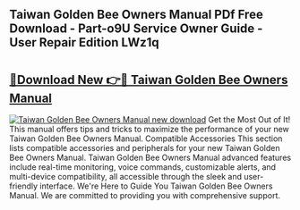 ## Taiwan Golden Bee Owners Manual PDf Free Download - Part-o9U Service Owner Guide - User Repair Edition LWz1q

# <h2><a href="http://bc93814.oget.top/?id=Taiwan+Golden+Bee+Owners+Manual">🔗Download New 👉🔴 Taiwan Golden Bee Owners Manual</a></h2>

[![Taiwan Golden Bee Owners Manual new download](https://i.imgur.com/5g1atiW.png)](http://bc93814.oget.top/?id=Taiwan+Golden+Bee+Owners+Manual)
Get the Most Out of It! This manual offers tips and tricks to maximize the performance of your new Taiwan Golden Bee Owners Manual. Compatible Accessories This section lists compatible accessories and peripherals for your new Taiwan Golden Bee Owners Manual. Taiwan Golden Bee Owners Manual advanced features include real-time monitoring, voice commands, customizable alerts, and multi-device compatibility, all accessible through the sleek and user-friendly interface. We're Here to Guide You Taiwan Golden Bee Owners Manual. We are committed to providing you with comprehensive support.
